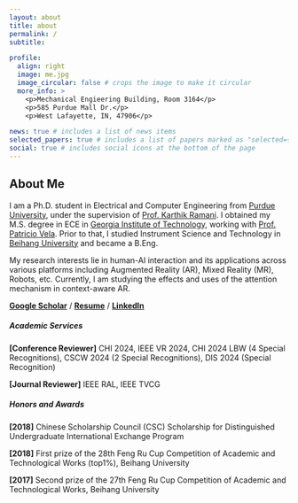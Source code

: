 ```yaml
---
layout: about
title: about
permalink: /
subtitle:

profile:
  align: right
  image: me.jpg
  image_circular: false # crops the image to make it circular
  more_info: >
    <p>Mechanical Engieering Building, Room 3164</p>
    <p>585 Purdue Mall Dr.</p>
    <p>West Lafayette, IN, 47906</p>

news: true # includes a list of news items
selected_papers: true # includes a list of papers marked as "selected={true}"
social: true # includes social icons at the bottom of the page
---
```

## About Me 

I am a Ph.D. student in Electrical and Computer Engineering from [Purdue University](http://www.purdue.edu), under the supervision of [Prof. Karthik Ramani](https://engineering.purdue.edu/~ramani/wordpress/). I obtained my M.S. degree in ECE in [Georgia Institute of Technology](http://www.gatech.edu), working with [Prof. Patricio Vela](https://ece.gatech.edu/directory/patricio-antonio-vela). Prior to that, I studied Instrument Science and Technology in [Beihang University](https://ev.buaa.edu.cn/index.htm) and became a B.Eng.

My research interests lie in human-AI interaction and its applications across various platforms including Augmented Reality (AR), Mixed Reality (MR), Robots, etc. Currently, I am studying the effects and uses of the attention mechanism in context-aware AR.


[**Google Scholar**](https://scholar.google.com/citations?user=zbrLQdMAAAAJ&hl=en) / [**Resume**](/assets/pdf/JS_resume.pdf) / [**LinkedIn**](https://www.linkedin.com/in/jingyushi97/)

##### Academic Services
**[Conference Reviewer]** CHI 2024, IEEE VR 2024, CHI 2024 LBW (4 Special Recognitions), CSCW 2024 (2 Special Recognitions), DIS 2024 (Special Recognition)

**[Journal Reviewer]** IEEE RAL, IEEE TVCG

##### Honors and Awards
**[2018]** Chinese Scholarship Council (CSC) Scholarship for Distinguished Undergraduate International Exchange Program

**[2018]** First prize of the 28th  Feng Ru Cup Competition of Academic and Technological Works (top1%), Beihang University

**[2017]** Second prize of the 27th  Feng Ru Cup Competition of Academic and Technological Works, Beihang University